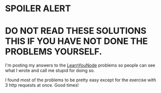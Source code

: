 # SPOILER ALERT
# DO NOT READ THESE SOLUTIONS THIS IF YOU HAVE NOT DONE THE PROBLEMS YOURSELF.

I'm posting my answers to the [LearnYouNode](http://nodeschool.io/#learn-you-node) problems so people can see what I wrote and call me stupid for doing so.

I found most of the problems to be pretty easy except for the exercise with 3 http requests at once. Good times!
